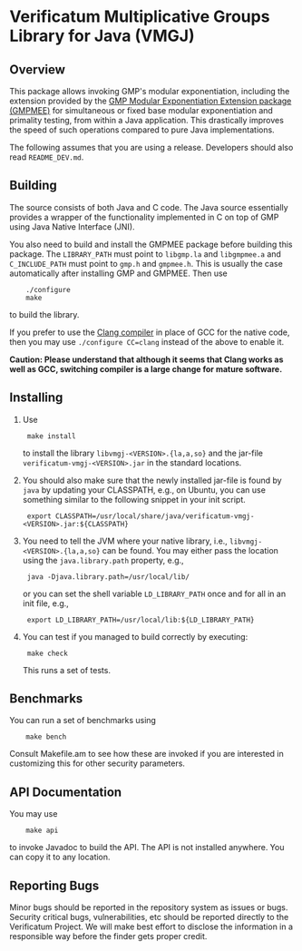 # Verificatum Multiplicative Groups Library for Java (VMGJ)


## Overview

This package allows invoking GMP's modular exponentiation, including
the extension provided by the [GMP Modular Exponentiation Extension
package (GMPMEE)](https://github.com/verificatum/verificatum-gmpmee)
for simultaneous or fixed base modular exponentiation and primality
testing, from within a Java application. This drastically improves the
speed of such operations compared to pure Java implementations.

The following assumes that you are using a release. Developers should
also read `README_DEV.md`.


## Building

The source consists of both Java and C code. The Java source
essentially provides a wrapper of the functionality implemented in C
on top of GMP using Java Native Interface (JNI).

You also need to build and install the GMPMEE package before building
this package. The `LIBRARY_PATH` must point to `libgmp.la` and
`libgmpmee.a` and `C_INCLUDE_PATH` must point to `gmp.h` and
`gmpmee.h`. This is usually the case automatically after installing
GMP and GMPMEE. Then use

        ./configure
        make

to build the library.

If you prefer to use the [Clang compiler](https://clang.llvm.org) in
place of GCC for the native code, then you may use `./configure
CC=clang` instead of the above to enable it.

**Caution: Please understand that although it seems that Clang works
as well as GCC, switching compiler is a large change for mature
software.**


## Installing

1. Use

        make install

   to install the library `libvmgj-<VERSION>.{la,a,so}` and the
   jar-file `verificatum-vmgj-<VERSION>.jar` in the standard
   locations.

2. You should also make sure that the newly installed jar-file is
   found by `java` by updating your CLASSPATH, e.g., on Ubuntu, you
   can use something similar to the following snippet in your init
   script.

        export CLASSPATH=/usr/local/share/java/verificatum-vmgj-<VERSION>.jar:${CLASSPATH}

3. You need to tell the JVM where your native library, i.e.,
   `libvmgj-<VERSION>.{la,a,so}` can be found. You may either pass the
   location using the `java.library.path` property, e.g.,

        java -Djava.library.path=/usr/local/lib/

   or you can set the shell variable `LD_LIBRARY_PATH` once and for
   all in an init file, e.g.,

        export LD_LIBRARY_PATH=/usr/local/lib:${LD_LIBRARY_PATH}

4. You can test if you managed to build correctly by executing:

        make check

   This runs a set of tests.


## Benchmarks

You can run a set of benchmarks using

        make bench

Consult Makefile.am to see how these are invoked if you are interested
in customizing this for other security parameters.


## API Documentation

You may use
 
        make api

to invoke Javadoc to build the API. The API is not installed
anywhere. You can copy it to any location.


## Reporting Bugs

Minor bugs should be reported in the repository system as issues or
bugs. Security critical bugs, vulnerabilities, etc should be reported
directly to the Verificatum Project. We will make best effort to
disclose the information in a responsible way before the finder gets
proper credit.

